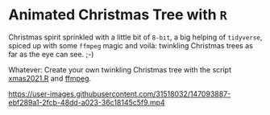 # Animated Christmas Tree with `R`
Christmas spirit sprinkled with a little bit of `8-bit`, a big helping of `tidyverse`, spiced up with some `ffmpeg` magic and voilà: twinkling Christmas trees as far as the eye can see. ;-) 

Whatever: Create your own twinkling Christmas tree with the script [xmas2021.R](https://github.com/zumbov2/ChristmasTree/blob/main/xmas2021.R) and [ffmpeg](https://github.com/FFmpeg/FFmpeg). 


https://user-images.githubusercontent.com/31518032/147093887-ebf289a1-2fcb-48dd-a023-36c18145c5f9.mp4
